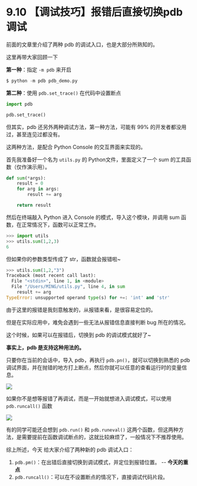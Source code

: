 # 9.10 【调试技巧】报错后直接切换pdb调试

前面的文章里介绍了两种 pdb 的调试入口，也是大部分所熟知的。

这里再带大家回顾一下

**第一种**：指定 `-m pdb` 来开启

```python
$ python -m pdb pdb_demo.py
```

**第二种**：使用 `pdb.set_trace()` 在代码中设置断点

```python
import pdb

pdb.set_trace()
```

但其实，pdb 还另外两种调试方法，第一种方法，可能有 99% 的开发者都没用过，甚至连见过都没有。

这两种方法，是配合 Python Console 的交互界面来实现的。

首先我准备好一个名为 `utils.py` 的 Python文件，里面定义了一个 sum 的工具函数（仅作演示用）。

```python
def sum(*args):
    result = 0
    for arg in args:
        result += arg

    return result
```

然后在终端敲入 Python 进入 Console 的模式，导入这个模块，并调用 sum 函数，在正常情况下，函数可以正常工作。

```python
>>> import utils
>>> utils.sum(1,2,3)
6
```

但如果你的参数类型传成了 str，函数就会报错啦~

```python
>>> utils.sum(1,2,"3")
Traceback (most recent call last):
  File "<stdin>", line 1, in <module>
  File "/Users/MING/utils.py", line 4, in sum
    result += arg
TypeError: unsupported operand type(s) for +=: 'int' and 'str'
```

由于这里的报错是我刻意触发的，从报错来看，是很容易定位的。

但是在实际应用中，难免会遇到一些无法从报错信息直接判断 bug 所在的情况。

这个时候，如果可以在报错后，切换到 pdb 的调试模式就好了~

**事实上，pdb 是支持这种用法的。**

只要你在当前的会话中，导入 pdb，再执行 `pdb.pn()`，就可以切换到熟悉的 pdb 调试界面，并在抛错的地方打上断点，然后你就可以任意的查看运行时的变量信息。

![](http://image.iswbm.com/20210314164424.png)

如果你不是想等报错了再调试，而是一开始就想进入调试模式，可以使用 `pdb.runcall()` 函数

![](http://image.iswbm.com/20210314170221.png)

有的同学可能还会想到 `pdb.run()`  和 `pdb.runeval()` 这两个函数，但这两种方法，是需要提前在函数调试断点的，这就比较麻烦了，一般情况下不推荐使用。

综上所述，今天 给大家介绍了两种新的 pdb 调试入口：

1.  `pdb.pm()`：在出错后直接切换到调试模式，并定位到报错位置。 -- **今天的重点**
2.  `pdb.runcall()`：可以在不设置断点的情况下，直接调试代码片段。

